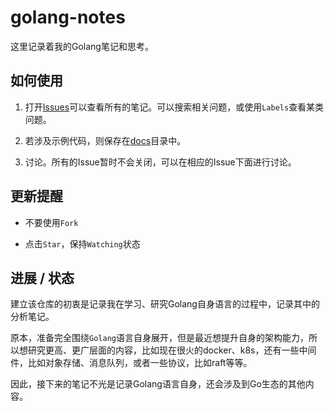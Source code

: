 # golang-notes

这里记录着我的Golang笔记和思考。


## 如何使用

1. 打开[Issues](https://github.com/xpzouying/golang-notes/issues)可以查看所有的笔记。可以搜索相关问题，或使用`Labels`查看某类问题。

2. 若涉及示例代码，则保存在[docs](https://github.com/xpzouying/golang-notes/tree/master/docs)目录中。

3. 讨论。所有的Issue暂时不会关闭，可以在相应的Issue下面进行讨论。


## 更新提醒

- 不要使用`Fork`

- 点击`Star`，保持`Watching`状态


## 进展 / 状态

建立该仓库的初衷是记录我在学习、研究Golang自身语言的过程中，记录其中的分析笔记。

原本，准备完全围绕`Golang`语言自身展开，但是最近想提升自身的架构能力，所以想研究更高、更广层面的内容，比如现在很火的docker、k8s，还有一些中间件，比如对象存储、消息队列，或者一些协议，比如raft等等。

因此，接下来的笔记不光是记录Golang语言自身，还会涉及到Go生态的其他内容。